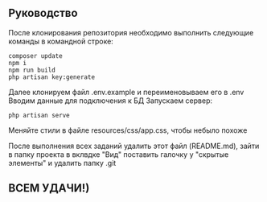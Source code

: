 ## Руководство

После клонирования репозитория необходимо выполнить следующие команды в командной строке:

```
composer update
npm i
npm run build
php artisan key:generate
```
Далее клонируем файл .env.example и переименовываем его в .env
Вводим данные для подключения к БД
Запускаем сервер:
```
php artisan serve
```

Меняйте стили в файле resources/css/app.css, чтобы небыло похоже

После выполнения всех заданий удалить этот файл (README.md), зайти в папку проекта в вклвдке "Вид" поставить галочку у "скрытые элементы" и удалить папку .git

## ВСЕМ УДАЧИ!)

